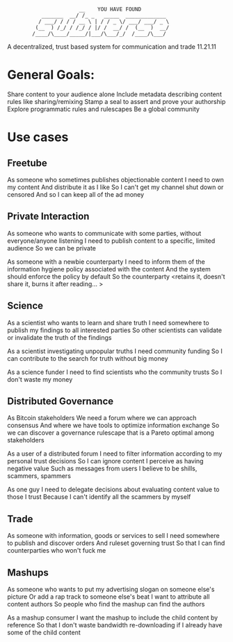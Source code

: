 ```
                       __    YOU HAVE FOUND
           _______  __/ /_ _   _____  _____________
          / ___/ / / / __ \ | / / _ \/ ___/ ___/ _ \
         (__  ) /_/ / /_/ / |/ /  __/ /  (__  )  __/
        /____/\____/_____/|___/\___/_/  /____/\___/
```

A decentralized, trust based system for communication and trade
11.21.11

General Goals:
===
Share content to your audience alone
Include metadata describing content rules like sharing/remixing
Stamp a seal to assert and prove your authorship
Explore programmatic rules and rulescapes
Be a global community

Use cases
===

Freetube
---
As someone who sometimes publishes objectionable content
I need to own my content
And distribute it as I like
So I can't get my channel shut down or censored
And so I can keep all of the ad money

Private Interaction
---
As someone who wants to communicate with some parties, without everyone/anyone listening
I need to publish content to a specific, limited audience
So we can be private

As someone with a newbie counterparty
I need to inform them of the information hygiene policy associated with the content
And the system should enforce the policy by default
So the counterparty \<retains it, doesn't share it, burns it after reading... \>

Science
---
As a scientist who wants to learn and share truth
I need somewhere to publish my findings to all interested parties
So other scientists can validate or invalidate the truth of the findings

As a scientist investigating unpopular truths
I need community funding
So I can contribute to the search for truth without big money

As a science funder
I need to find scientists who the community trusts
So I don't waste my money

Distributed Governance
---
As Bitcoin stakeholders
We need a forum where we can approach consensus
And where we have tools to optimize information exchange
So we can discover a governance rulescape that is a Pareto optimal among stakeholders

As a user of a distributed forum
I need to filter information according to my personal trust decisions
So I can ignore content I perceive as having negative value
Such as messages from users I believe to be shills, scammers, spammers

As one guy
I need to delegate decisions about evaluating content value to those I trust
Because I can't identify all the scammers by myself


Trade
---
As someone with information, goods or services to sell
I need somewhere to publish and discover orders
And ruleset governing trust
So that I can find counterparties who won't fuck me

Mashups
---
As someone who wants to put my advertising slogan on someone else's picture
Or add a rap track to someone else's beat 
I want to attribute all content authors
So people who find the mashup can find the authors

As a mashup consumer
I want the mashup to include the child content by reference
So that I don't waste bandwidth re-downloading if I already have some of the child content
